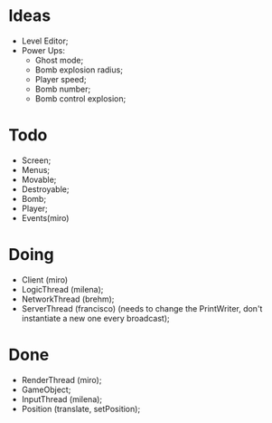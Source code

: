 # Ideas
- Level Editor;
- Power Ups:
    - Ghost mode;
    - Bomb explosion radius;
    - Player speed;
    - Bomb number;
    - Bomb control explosion;


# Todo
- Screen;
- Menus;
- Movable;
- Destroyable;
- Bomb;
- Player;
- Events(miro)

# Doing
- Client (miro)
- LogicThread (milena);
- NetworkThread (brehm);
- ServerThread (francisco) (needs to change the PrintWriter, don't instantiate a new one every broadcast);

# Done
- RenderThread (miro);
- GameObject;
- InputThread (milena);
- Position (translate, setPosition);
